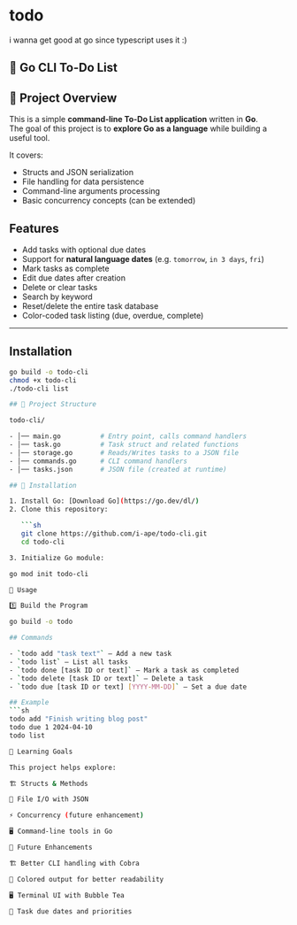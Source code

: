 # todo

i wanna get good at go since typescript uses it :)

## 📝 Go CLI To-Do List

## 📌 Project Overview

This is a simple **command-line To-Do List application** written in **Go**.  
The goal of this project is to **explore Go as a language** while building a useful tool.  

It covers:

- Structs and JSON serialization
- File handling for data persistence
- Command-line arguments processing
- Basic concurrency concepts (can be extended)


## Features

- Add tasks with optional due dates
- Support for **natural language dates** (e.g. `tomorrow`, `in 3 days`, `fri`)
- Mark tasks as complete
- Edit due dates after creation
- Delete or clear tasks
- Search by keyword
- Reset/delete the entire task database
- Color-coded task listing (due, overdue, complete)

---

## Installation

```bash
go build -o todo-cli
chmod +x todo-cli
./todo-cli list

## 📂 Project Structure

todo-cli/

- │── main.go          # Entry point, calls command handlers
- │── task.go          # Task struct and related functions
- │── storage.go       # Reads/Writes tasks to a JSON file
- │── commands.go      # CLI command handlers
- │── tasks.json       # JSON file (created at runtime)

## 🔧 Installation

1. Install Go: [Download Go](https://go.dev/dl/)
2. Clone this repository:

   ```sh
   git clone https://github.com/i-ape/todo-cli.git
   cd todo-cli

3. Initialize Go module:

go mod init todo-cli

🏃 Usage

1️⃣ Build the Program

go build -o todo

## Commands

- `todo add "task text"` — Add a new task
- `todo list` — List all tasks
- `todo done [task ID or text]` — Mark a task as completed
- `todo delete [task ID or text]` — Delete a task
- `todo due [task ID or text] [YYYY-MM-DD]` — Set a due date

## Example
```sh
todo add "Finish writing blog post"
todo due 1 2024-04-10
todo list

🎯 Learning Goals

This project helps explore:

🏗 Structs & Methods

📂 File I/O with JSON

⚡ Concurrency (future enhancement)

🖥 Command-line tools in Go

🔮 Future Enhancements

🏗 Better CLI handling with Cobra

🎨 Colored output for better readability

🖥 Terminal UI with Bubble Tea

📆 Task due dates and priorities

